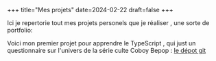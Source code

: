 +++
title="Mes projets"
date=2024-02-22
draft=false
+++

Ici je repertorie tout mes projets personels que je réaliser , une sorte de portfolio:

Voici mon premier projet pour apprendre le TypeScript , qui just un questionnaire sur l'univers de la série culte Coboy Bepop : [le dépot git](https://github.com/LeCodeEtMoi/CoboyBepopQuiz)